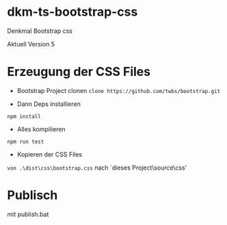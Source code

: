 # dkm-ts-bootstrap-css
Denkmal Bootstrap css


Aktuell Version 5


# Erzeugung der CSS Files


* Bootstrap Project clonen
`clone https://github.com/twbs/bootstrap.git`

* Dann Deps installieren

`npm install`

* Alles kompilieren
 
`npm run test`

* Kopieren der CSS Files

`von .\dist\css\bootstrap.css` nach `dieses Project\source\css'

# Publisch

mit publish.bat

